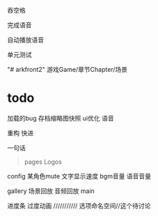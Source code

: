 
吞空格

完成语音

自动播放语音

单元测试


"# arkfront2" 
游戏Game/章节Chapter/场景

# todo
加载的bug
存档缩略图快照
ui优化
语音

重构
快进

一句话

> pages
Logos

config
    某角色mute
    文字显示速度
    bgm音量
    语音音量

gallery
    场景回放
    音频回放
main

进度条
过度动画
///////////
选项命名空间//这个待讨论
